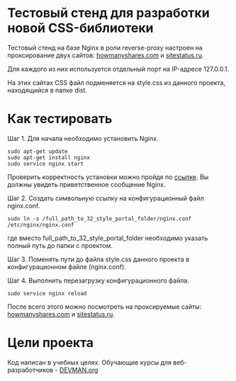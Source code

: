 # Тестовый стенд для разработки новой CSS-библиотеки
Тестовый стенд на базе Nginx в роли reverse-proxy настроен на проксирование двух сайтов: [howmanyshares.com](http://www.howmanyshares.com/) и [sitestatus.ru](http://sitestatus.ru/). 

Для каждого из них используется отдельный порт на IP-адресе 127.0.0.1.

На этих сайтах CSS файл подменяется на style.css из данного проекта, находящийся в папке dist.

# Как тестировать

Шаг 1. Для начала необходимо установить Nginx.
```
sudo apt-get update
sudo apt-get install nginx
sudo service nginx start
```
Проверить корректность установки можно пройдя по [ссылке](http://localhost/). Вы должны увидеть приветственное сообщение Nginx.

Шаг 2. Создать символьную ссылку на конфигурационный файл nginx.conf.
```
sudo ln -s /full_path_to_32_style_portal_folder/nginx.conf /etc/nginx/nginx.conf
```
где вместо full_path_to_32_style_portal_folder необходимо указать полный путь до папки с проектом.

Шаг 3. Поменять пути до файла style.css данного проекта в конфигурационном файле (nginx.conf).

Шаг 4. Выполнить перезагрузку конфигурационного файла.
```
sudo service nginx reload
```
После всего этого можно посмотреть на проксируемые сайты: [howmanyshares.com](http://localhost:5002/) и [sitestatus.ru](http://localhost:5001/).

# Цели проекта

Код написан в учебных целях. Обучающие курсы для веб-разработчиков - [DEVMAN.org](https://devman.org)
